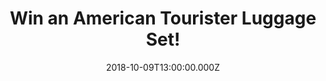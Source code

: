---
campaign-uuid: "c-e5e182dc-03b5-4ceb-970c-f8604afa20cd"
type: "Preview"
category: "Gifts"
date: "2018-10-09T13:00:00.000Z"
end-date: "2018-12-09T23:59:00.000Z"
disable-form: false
is_promoted: true
has_entry_page: true
title: "Win an American Tourister Luggage Set!"
competition-description: "<p>With a presence in more than 90 countries worldwide…\
  \ we are giving away an amazing luggage set from the second biggest luggage brand\
  \ in the world: American Tourister. Available in 3 different colours for you to\
  \ choose your favourite one: Summer Sky, Hot Lip Pink and Nautical Blue.</p>\r\n\
  <p>If you are already planning your next trip, click below for a chance to win!</p>"
hero-header: "Win an American Tourister Luggage Set!"
terms-confirmation: "N/A"
banner-img: "https://assets.expresslyapp.com/asset-e73b334c-8c99-4ebf-b357-9c664e6a4787.jpg"
logo-left-href: "http://americantourister.co.uk"
logo-left-image: "https://assets.expresslyapp.com/asset-15a2fe11-58c5-431b-985a-0c0ff7f9cf67.jpg"
logo-left-title: "American Tourister"
bg-image-hero: "https://assets.expresslyapp.com/asset-daa26137-dca9-4078-b9c6-83e0e2aaddd3.jpg"
bg-image-first: "https://assets.expresslyapp.com/asset-c61bd9fb-87c0-4151-9be1-5071b037ad23.jpg"
bg-image-second: "https://assets.expresslyapp.com/asset-3e2ded0a-4622-42de-80f7-46fea74d3d12.jpg"
bg-image-third: "https://assets.expresslyapp.com/asset-8849b71b-f4a6-4735-bd90-b8d4a889f39c.jpg"
section1-content: "At American Tourister they offer a wide selection of qualitative\
  \ youthful, vibrant and reliable luggage at an affordable price. Embedded with distinctive\
  \ high quality traits, the American Tourister collections combine style & practicality\
  \ and cover a wide selection of travel luggage, ideal for your next leisure travel."
section2-content: "</p>Inspired by the freedom of travelling, WaveBreaker features\
  \ a dynamic and contemporary design inspired by nature, with gradually fading lines\
  \ on the front panel.</p>\r\n<p>The collection, enhanced by its dotted texture,\
  \ helps to protect the surface against scratches. The rich looking double wheels\
  \ make travelling easy and provide a smooth rolling comfort.</p>"
section3-content: "<p>Thanks for joining the club! Now that you are an Expressly insider,\
  \ think no more and enter the form below for a chance to win the amazing American\
  \ Tourister Luggage Set and get ready to discover many more opportunities to win\
  \ at Expressly Club!</p>"
entry-title: "Win an American Tourister Luggage Set!"
entry-content: "Enter the draw to win an American Tourister Luggage Set by completing\
  \ the form below before 23:59 on 9th of December 2018."
has-winner: false
prize-description: "An American Tourister Luggage Set.\r\nAvailable colours: Summer\
  \ Sky, Hot Lip Pink & Nautical Blue."
special-conditions: "Multiple entries are allowed up to one every day."
---